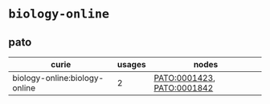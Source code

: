 # `biology-online`

## pato

| curie                         |   usages | nodes                                                                                                    |
|-------------------------------|----------|----------------------------------------------------------------------------------------------------------|
| biology-online:biology-online |        2 | [PATO:0001423](https://bioregistry.io/PATO:0001423), [PATO:0001842](https://bioregistry.io/PATO:0001842) |

